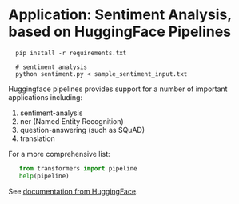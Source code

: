 # Application: Sentiment Analysis, based on HuggingFace Pipelines

```shell 
  pip install -r requirements.txt

  # sentiment analysis
  python sentiment.py < sample_sentiment_input.txt 
```

Huggingface pipelines provides support for a number of important applications including:
<ol>
<li>sentiment-analysis</li>
<li>ner (Named Entity Recognition)</li>
<li>question-answering (such as SQuAD)</li>
<li>translation</li>
</ol>

For a more comprehensive list:

```python
   from transformers import pipeline
   help(pipeline)
```

See <a href="https://huggingface.co/transformers/task_summary.html">documentation from HuggingFace</a>.
